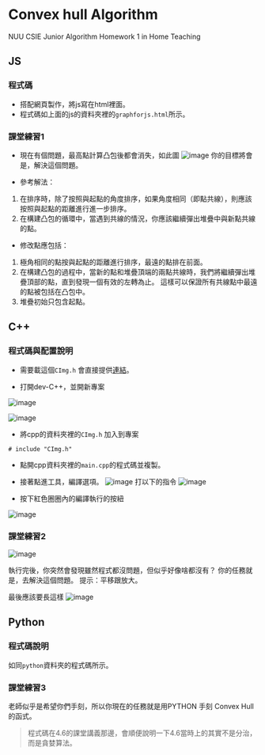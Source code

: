 # Convex hull Algorithm
 NUU CSIE Junior Algorithm Homework 1 in Home Teaching


## JS

### 程式碼

* 搭配網頁製作，將js寫在html裡面。
* 程式碼如上面的js的資料夾裡的`graphforjs.html`所示。

### 課堂練習1
* 現在有個問題，最高點計算凸包後都會消失，如此圖
![image](https://hackmd.io/_uploads/SJ6BYmzeA.png)
你的目標將會是，解決這個問題。

* 參考解法：
1. 在排序時，除了按照與起點的角度排序，如果角度相同（即點共線），則應該按照與起點的距離進行進一步排序。
2. 在構建凸包的循環中，當遇到共線的情況，你應該繼續彈出堆疊中與新點共線的點。

* 修改點應包括：
1. 極角相同的點按與起點的距離進行排序，最遠的點排在前面。
2. 在構建凸包的過程中，當新的點和堆疊頂端的兩點共線時，我們將繼續彈出堆疊頂部的點，直到發現一個有效的左轉為止。
    這樣可以保證所有共線點中最遠的點被包括在凸包中。
4. 堆疊初始只包含起點。


## C++

### 程式碼與配置說明
* 需要載這個`CImg.h` 會直接提供[連結](https://drive.google.com/file/d/1LTP767-24uYW1jHcaMNAvZa16BOZn0dg/view?usp=sharing)。


* 打開dev-C++，並開新專案

![image](https://hackmd.io/_uploads/SJCCQvflC.png)

![image](https://hackmd.io/_uploads/HJCCEDGe0.png)

* 將cpp的資料夾裡的`CImg.h` 加入到專案

```
# include "CImg.h"
```

* 點開cpp資料夾裡的`main.cpp`的程式碼並複製。
    

* 接著點進工具，編譯選項。
![image](https://hackmd.io/_uploads/Hk_PrPzxR.png)
打以下的指令
![image](https://hackmd.io/_uploads/rk4uSwGx0.png)

* 按下紅色圈圈內的編譯執行的按紐


![image](https://hackmd.io/_uploads/SJjsrwGgC.png)

### 課堂練習2
![image](https://hackmd.io/_uploads/HyPb8wzeC.png)

執行完後，你突然會發現雖然程式都沒問題，但似乎好像啥都沒有？
你的任務就是，去解決這個問題。
提示：平移跟放大。

最後應該要長這樣
![image](https://hackmd.io/_uploads/r1_pIwfgC.png)

## Python 

### 程式碼說明
如同`python`資料夾的程式碼所示。

### 課堂練習3
老師似乎是希望你們手刻，所以你現在的任務就是用PYTHON 手刻 Convex Hull的函式。


> 程式碼在4.6的課堂講義那邊，會順便說明一下4.6當時上的其實不是分治，而是貪婪算法。
